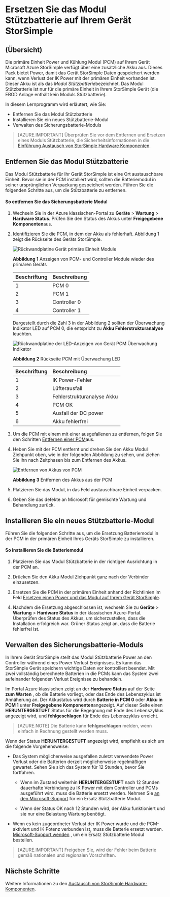<properties 
   pageTitle="Ersetzen Sie den Akku auf einem Gerät StorSimple | Microsoft Azure"
   description="Beschreibt das Entfernen, ersetzen und das Modul Stützbatterie auf Ihrem Gerät StorSimple verwalten."
   services="storsimple"
   documentationCenter=""
   authors="alkohli"
   manager="carmonm"
   editor="" />
<tags 
   ms.service="storsimple"
   ms.devlang="NA"
   ms.topic="article"
   ms.tgt_pltfrm="NA"
   ms.workload="TBD"
   ms.date="08/17/2016"
   ms.author="alkohli" />

# <a name="replace-the-backup-battery-module-on-your-storsimple-device"></a>Ersetzen Sie das Modul Stützbatterie auf Ihrem Gerät StorSimple

## <a name="overview"></a>(Übersicht)

Die primäre Einheit Power und Kühlung Modul (PCM) auf Ihrem Gerät Microsoft Azure StorSimple verfügt über eine zusätzliche Akku aus. Dieses Pack bietet Power, damit das Gerät StorSimple Daten gespeichert werden kann, wenn Verlust der IK Power mit der primären Einheit vorhanden ist. Dieser Akku ist als das *Modul Stützbatterie*bezeichnet. Das Modul Stützbatterie ist nur für die primäre Einheit in Ihrem StorSimple Gerät (die EBOD Anlage enthält kein Moduls Stützbatterie). 

In diesem Lernprogramm wird erläutert, wie Sie:

- Entfernen Sie das Modul Stützbatterie 
- Installieren Sie ein neues Stützbatterie-Modul
- Verwalten des Sicherungsbatterie-Moduls

>[AZURE.IMPORTANT] Überprüfen Sie vor dem Entfernen und Ersetzen eines Moduls Stützbatterie, die Sicherheitsinformationen in die [Einführung Austausch von StorSimple Hardware Komponenten](storsimple-hardware-component-replacement.md).

## <a name="remove-the-backup-battery-module"></a>Entfernen Sie das Modul Stützbatterie

Das Modul Stützbatterie für Ihr Gerät StorSimple ist eine Ort austauschbare Einheit. Bevor sie in der PCM installiert wird, sollten die Batteriemodul in seiner ursprünglichen Verpackung gespeichert werden. Führen Sie die folgenden Schritte aus, um die Stützbatterie zu entfernen.

#### <a name="to-remove-the-backup-battery-module"></a>So entfernen Sie das Sicherungsbatterie Modul

1. Wechseln Sie in der Azure klassischen-Portal zu **Geräte** > **Wartung** > **Hardware Status**. Prüfen Sie den Status des Akkus unter **Freigegebene Komponenten**aus.

2. Identifizieren Sie die PCM, in dem der Akku als fehlerhaft. Abbildung 1 zeigt die Rückseite des Geräts StorSimple.

    ![Rückwandplatine Gerät primäre Einheit Module](./media/storsimple-battery-replacement/IC740994.png)

    **Abbildung 1** Anzeigen von PCM- und Controller Module wieder des primären Geräts

  	|Beschriftung|Beschreibung|
  	|:----|:----------|
  	|1|PCM 0|
  	|2|PCM 1|
  	|3|Controller 0|
  	|4|Controller 1|

    Dargestellt durch die Zahl 3 in der Abbildung 2 sollten der Überwachung Indikator LED auf PCM 0, die entspricht zu **Akku Fehlerstrukturanalyse** leuchten.

    ![Rückwandplatine der LED-Anzeigen von Gerät PCM Überwachung Indikator](./media/storsimple-battery-replacement/IC740992.png)

    **Abbildung 2** Rückseite PCM mit Überwachung LED

  	|Beschriftung|Beschreibung|
  	|:---|:-----------|
  	|1|IK Power-Fehler|
  	|2|Lüfterausfall|
  	|3|Fehlerstrukturanalyse Akku|
  	|4|PCM OK|
  	|5|Ausfall der DC power|
  	|6|Akku fehlerfrei|

3. Um die PCM mit einem mit einer ausgefallenen zu entfernen, folgen Sie den Schritten [Entfernen einer PCM](storsimple-power-cooling-module-replacement.md#remove-a-pcm)aus.

4. Heben Sie mit der PCM entfernt und drehen Sie den Akku Modul Ziehpunkt oben, wie in der folgenden Abbildung zu sehen, und ziehen Sie ihn nach Zeitphasen bis zum Entfernen des Akkus.

    ![Entfernen von Akkus von PCM](./media/storsimple-battery-replacement/IC741019.png)

    **Abbildung 3** Entfernen des Akkus aus der PCM

5. Platzieren Sie das Modul, in das Feld austauschbare Einheit verpacken.

6. Geben Sie das defekte an Microsoft für gemischte Wartung und Behandlung zurück.

## <a name="install-a-new-backup-battery-module"></a>Installieren Sie ein neues Stützbatterie-Modul

Führen Sie die folgenden Schritte aus, um die Ersetzung Batteriemodul in der PCM in der primären Einheit Ihres Geräts StorSimple zu installieren.

#### <a name="to-install-the-battery-module"></a>So installieren Sie die Batteriemodul

1. Platzieren Sie das Modul Stützbatterie in der richtigen Ausrichtung in der PCM an.

2. Drücken Sie den Akku Modul Ziehpunkt ganz nach der Verbinder einzusetzen.

3. Ersetzen Sie die PCM in der primären Einheit anhand der Richtlinien im Feld [Ersetzen einen Power und das Modul auf Ihrem Gerät StorSimple](storsimple-power-cooling-module-replacement.md).

4. Nachdem die Ersetzung abgeschlossen ist, wechseln Sie zu **Geräte** > **Wartung** > **Hardware Status** in der klassischen Azure-Portal. Überprüfen des Status des Akkus, um sicherzustellen, dass die Installation erfolgreich war. Grüner Status zeigt an, dass die Batterie fehlerfrei ist.

## <a name="maintain-the-backup-battery-module"></a>Verwalten des Sicherungsbatterie-Moduls

In Ihrem Gerät StorSimple stellt das Modul Stützbatterie Power an den Controller während eines Power Verlust Ereignisses. Es kann das StorSimple Gerät speichern wichtige Daten vor kontrolliert beendet. Mit zwei vollständig berechnete Batterien in die PCMs kann das System zwei aufeinander folgenden Verlust Ereignisse zu behandeln.

Im Portal Azure klassischen zeigt an der **Hardware Status** auf der Seite **zum Warten** , ob die Batterie vorliegt, oder das Ende des Lebenszyklus ist Annäherung an. Der Akkustatus wird durch **Batterie in PCM 0** oder **Akku in PCM 1** unter **Freigegebene Komponenten**angezeigt. Auf dieser Seite einen **HERUNTERGESTUFT** Status für die Begegnung mit Ende des Lebenszyklus angezeigt wird, und **fehlgeschlagen** für Ende des Lebenszyklus erreicht. 

>[AZURE.NOTE] Die Batterie kann **fehlgeschlagen** melden, wenn einfach in Rechnung gestellt werden muss.
 
Wenn der Status **HERUNTERGESTUFT** angezeigt wird, empfiehlt es sich um die folgende Vorgehensweise:

- Das System möglicherweise ausgefallen zuletzt verwendete Power Verlust oder die Batterien derzeit möglicherweise regelmäßigen gewartet. Sehen Sie sich das System für 12 Stunden, bevor Sie fortfahren.

    - Wenn im Zustand weiterhin **HERUNTERGESTUFT** nach 12 Stunden dauerhafte Verbindung zu IK Power mit dem Controller und PCMs ausgeführt wird, muss die Batterie ersetzt werden. Nehmen Sie [an den Microsoft-Support](storsimple-contact-microsoft-support.md) für ein Ersatz Stützbatterie Modul.

    - Wenn der Status OK nach 12 Stunden wird, der Akku funktioniert und sie nur eine Belastung Wartung benötigt.

- Wenn es kein zugeordneter Verlust der IK Power wurde und die PCM-aktiviert und IK Potenz verbunden ist, muss die Batterie ersetzt werden. [Microsoft-Support wenden](storsimple-contact-microsoft-support.md) , um ein Ersatz Stützbatterie Modul bestellen.

>[AZURE.IMPORTANT] Freigeben Sie, wird der Fehler beim Batterie gemäß nationalen und regionalen Vorschriften. 

## <a name="next-steps"></a>Nächste Schritte

Weitere Informationen zu den [Austausch von StorSimple Hardware-Komponenten](storsimple-hardware-component-replacement.md).

